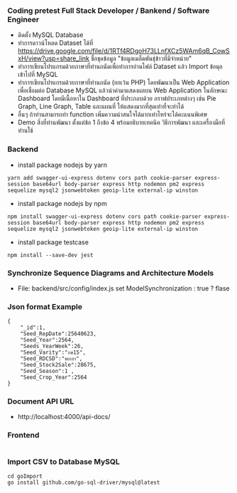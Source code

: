### Coding pretest Full Stack Developer / Bankend / Software Engineer
- ติดตั้ง MySQL Database
- ทำการดาวน์โหลด Dataset ได้ที่ https://drive.google.com/file/d/1RTf4RDgoH73LLnfXCz5WAm6qB_CowSxH/view?usp=share_link ชื่อชุดข้อมูล "ข้อมูลเมล็ดพันธุ์ข้าวที่มีจำหน่าย"
- ทำการเขียนโปรแกรมด้วยภาษาที่ท่านถนัดเพื่อทำการอ่านไฟล์ Dataset แล้ว Import ข้อมุลเข้าไปที่ MySQL
- ทำการเขียนโปรแกรมด้วยภาษาที่ท่านถนัด (ยกเว้น PHP) โดยพัฒนาเป็น Web Application เพื่อเชื่อมต่อ Database MySQL แล้วนำค่ามาแสดงผลบน Web Application ในลักษณะ Dashboard โดยมีเนื้อหาใน Dashboard ที่ประกอบด้วย กราฟประเภทต่างๆ เช่น Pie Graph, Line Graph, Table และแผนที่ ให้แสดงมากที่สุดเท่าที่จะทำได้
- อื่นๆ ถ้าท่านสามารถทำ function เพิ่มความน่าสนใจได้มากเท่าไหร่จะได้คะแนนพิเศษ
- Demo สิ่งที่ท่านพัฒนา ตั้งแต่ข้อ 1 ถึงข้อ 4 พร้อมอธิบายเทคนิค วิธีการพัฒนา และเครื่องมือที่ท่านใช้

### Backend
- install package nodejs by yarn
```
yarn add swagger-ui-express dotenv cors path cookie-parser express-session base64url body-parser express http nodemon pm2 express sequelize mysql2 jsonwebtoken geoip-lite external-ip winston
```
- install package nodejs by npm
```
npm install swagger-ui-express dotenv cors path cookie-parser express-session base64url body-parser express http nodemon pm2 express sequelize mysql2 jsonwebtoken geoip-lite external-ip winston
```
- install package testcase 
```
npm install --save-dev jest
```
### Synchronize Sequence Diagrams and Architecture Models
- File: backend/src/config/index.js  set ModelSynchronization : true ? flase

### Json format Example
```
{
    "_id":1,	
    "Seed_RepDate":25640623,	
    "Seed_Year":2564,	
    "Seeds_YearWeek":26,	
    "Seed_Varity":"กข15",	
    "Seed_RDCSD":"พะเยา",	
    "Seed_Stock2Sale":28675,
    "Seed_Season":1 ,
    "Seed_Crop_Year":2564
}
```
### Document API URL
- http://localhost:4000/api-docs/


### Frontend
```
```
### Import CSV to Database MySQL
```
cd goImport
go install github.com/go-sql-driver/mysql@latest
```